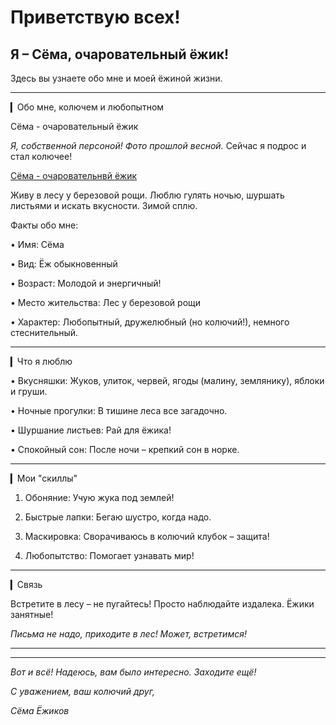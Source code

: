 # Приветствую всех! 
## Я – Сёма, очаровательный ёжик! 

Здесь вы узнаете обо мне и моей ёжиной жизни.

---

▎Обо мне, колючем и любопытном

Сёма - очаровательный ёжик

*Я, собственной персоной! Фото прошлой весной.* Сейчас я подрос и стал колючее!

[Сёма - очаровательнвй ёжик](sema.jpg)

Живу в лесу у березовой рощи. Люблю гулять ночью, шуршать листьями и искать вкусности. Зимой сплю.

Факты обо мне:

•   Имя: Сёма

•   Вид: Ёж обыкновенный

•   Возраст: Молодой и энергичный!

•   Место жительства: Лес у березовой рощи

•   Характер: Любопытный, дружелюбный (но колючий!), немного стеснительный.

---

▎Что я люблю

•   Вкусняшки: Жуков, улиток, червей, ягоды (малину, землянику), яблоки и груши.

•   Ночные прогулки:  В тишине леса все загадочно.

•   Шуршание листьев: Рай для ёжика!

•   Спокойный сон: После ночи – крепкий сон в норке.

---

▎Мои "скиллы"

1.  Обоняние:  Учую жука под землей!

2.  Быстрые лапки:  Бегаю шустро, когда надо.

3.  Маскировка: Сворачиваюсь в колючий клубок – защита!

4.  Любопытство: Помогает узнавать мир!

---

▎Связь

Встретите в лесу – не пугайтесь! Просто наблюдайте издалека. Ёжики занятные!

*Письма не надо, приходите в лес! Может, встретимся!*

---

***

*Вот и всё! Надеюсь, вам было интересно. Заходите ещё!*

*С уважением, ваш колючий друг,*

*Сёма Ёжиков*
